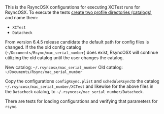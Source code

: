 This is the RsyncOSX configurations for executing XCTest runs for RsyncOSX. To execute the tests [create two profile directories (catalogs)](https://rsyncosx.netlify.app/post/configfiles/) and name them:

- `XCTest`
- `Datacheck`

From version 6.4.5 release candidate the default path for config files is changed. If the the old config catalog (`~/Documents/Rsync/mac_serial_number`) does exist, RsyncOSX will continue utilizing the old catalog until the user changes the catalog.

New catalog: `~/.rsyncosx/mac_serial_number`
Old catalog: `~/Documents/Rsync/mac_serial_number`

Copy the configurations `configRsync.plist` and `scheduleRsync`to the catalog `~/.rsyncosx/mac_serial_number/XCTest` and likewise for the above files in the `Datacheck` catalog, to `~/.rsyncosx/mac_serial_number/Datacheck`.

There are tests for loading configurations and verifying that parameters for `rsync`.
